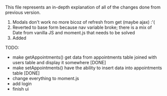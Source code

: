 This file represents an in-depth explanation of all of the changes done from previous version.

1. Modals don't work no more bicoz of refresh from get (maybe ajax) :'(
2. Reverted to base form because nav variable broke; there is a mix of Date from vanilla JS and moment.js that needs to be solved
3. Added 

TODO: 
- make getAppointments() get data from appointments table joined with users table and display it somewhere [DONE]
- make setAppointments() have the ability to insert data into appointments table [DONE]
- change everything to moment.js
- add login
- finish ui